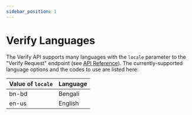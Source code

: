```yaml
---
sidebar_position: 1
---
```


# Verify Languages

The Verify API supports many languages with the `locale` parameter to the "Verify Request" endpoint (see [API Reference](https://sendlime.stoplight.io/docs/apis/b3A6Mzg0MDA0MDI-send-a-verification-code)). The currently-supported language options and the codes to use are listed here:

| Value of `locale` | Language |
|-------------------|----------|
| bn-bd             | Bengali  |
| en-us             | English  |

